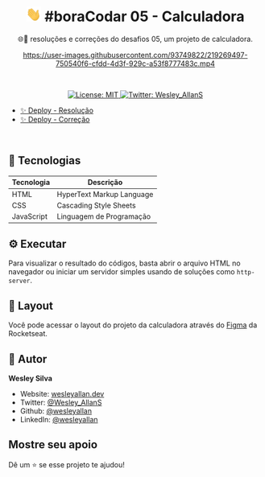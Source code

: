 <h1 align="center">
  <img src="../../.github/hi.gif" alt="Mão acenando" width="30px">
  #boraCodar 05 - Calculadora
</h1>
<p align="center">🌐🚀 resoluções e correções do desafios 05, um projeto de calculadora.</p>

<div align="center">

https://user-images.githubusercontent.com/93749822/219269497-750540f6-cfdd-4d3f-929c-a53f8777483c.mp4

</div>

<br />

<p align="center">
  <a href="#" target="_blank">
    <img alt="License: MIT" src="https://img.shields.io/badge/License-MIT-yellow.svg" />
  </a>
  <a href="https://twitter.com/Wesley_AllanS" target="_blank">
    <img alt="Twitter: Wesley_AllanS" src="https://img.shields.io/twitter/follow/Wesley_AllanS.svg?style=social" />
  </a>
</p>

- [✨ Deploy - Resolução](https://wesleyallan.github.io/bora-codar/05/resolucao/)
- [✨ Deploy - Correção](https://wesleyallan.github.io/bora-codar/05/correcao/)

<br />

## 🚀 Tecnologias

| Tecnologia | Descrição                 |
| ---------- | ------------------------- |
| HTML       | HyperText Markup Language |
| CSS        | Cascading Style Sheets    |
| JavaScript | Linguagem de Programação  |

## ⚙ Executar

Para visualizar o resultado do códigos, basta abrir o arquivo HTML no navegador ou iniciar um servidor simples usando de soluções como `http-server`.

## 📑 Layout

Você pode acessar o layout do projeto da calculadora através do [Figma](https://www.figma.com/community/file/1202607074523509182) da Rocketseat.

## 👤 Autor

**Wesley Silva**

- Website: [wesleyallan.dev](https://wesleyallan.dev)
- Twitter: [@Wesley_AllanS](https://twitter.com/Wesley_AllanS)
- Github: [@wesleyallan](https://github.com/wesleyallan)
- LinkedIn: [@wesleyallan](https://linkedin.com/in/wesleyallan)

## Mostre seu apoio

Dê um ⭐️ se esse projeto te ajudou!
